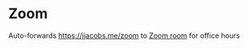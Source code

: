 # Zoom

Auto-forwards https://jjacobs.me/zoom to [Zoom room](https://georgetown.zoom.us/my/jj1088) for office hours
